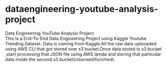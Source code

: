 # dataengineering-youtube-analysis-project
Data Engineering YouTube Analysis Project  
This is a End-To-End Data Engineering Project using Kaggle Youtube Trending Dataset.
Data is coming from Kaggle.All the raw data uplooaded using AWS CLI that got stored over s3 bucket.Once data stored in s3 bucket ,start processing that JSON file using AWS lamda and storing that particular data inside the second s3 bucket(cleansed/furiched).
